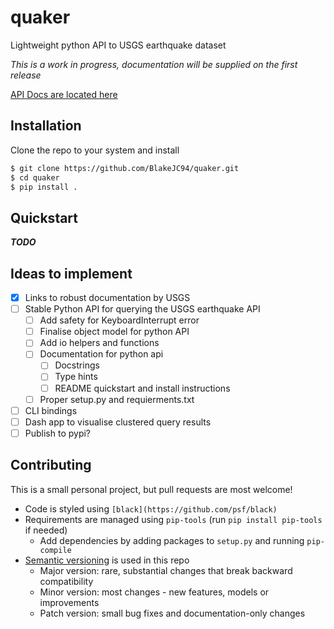 # quaker
Lightweight python API to USGS earthquake dataset

*This is a work in progress, documentation will be supplied on the first release*

[API Docs are located here](https://earthquake.usgs.gov/fdsnws/event/1/)

## Installation
Clone the repo to your system and install

```bash
$ git clone https://github.com/BlakeJC94/quaker.git
$ cd quaker
$ pip install .
```

## Quickstart
***TODO***

## Ideas to implement

- [X] Links to robust documentation by USGS
- [ ] Stable Python API for querying the USGS earthquake API
    - [ ] Add safety for KeyboardInterrupt error
    - [ ] Finalise object model for python API
    - [ ] Add io helpers and functions
    - [ ] Documentation for python api
        - [ ] Docstrings
        - [ ] Type hints
        - [ ] README quickstart and install instructions
    - [ ] Proper setup.py and requierments.txt
- [ ] CLI bindings
- [ ] Dash app to visualise clustered query results
- [ ] Publish to pypi?

## Contributing

This is a small personal project, but pull requests are most welcome!

* Code is styled using `[black](https://github.com/psf/black)`
* Requirements are managed using `pip-tools` (run `pip install pip-tools` if needed)
    * Add dependencies by adding packages to `setup.py` and running `pip-compile`
* [Semantic versioning](https://semver.org) is used in this repo
    * Major version: rare, substantial changes that break backward compatibility
    * Minor version: most changes - new features, models or improvements
    * Patch version: small bug fixes and documentation-only changes
